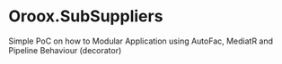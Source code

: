 # Oroox.SubSuppliers
Simple PoC on how to Modular Application using AutoFac, MediatR and Pipeline Behaviour (decorator)
